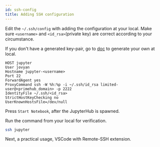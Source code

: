 ```yaml
---
id: ssh-config
title: Adding SSH configuration
---
```


Edit the `~/.ssh/config` with adding the configuration at your local. Make sure `<username>` and `<id_rsa>`(private key) are correct according to your circumstance.

If you don't have a generated key-pair, go to [doc](ssh-keygen) to generate your own at local.

```
HOST jupyter
User jovyan
Hostname jupyter-<username>
Port 22
ForwardAgent yes
ProxyCommand ssh -W %h:%p -i ~/.ssh/id_rsa limited-user@<primehub_domain> -p 2222
IdentityFile ~/.ssh/<id_rsa>
StrictHostKeyChecking no
UserKnownHostsFile=/dev/null
```

Press `Start Notebook`, after the JupyterHub is spawned.

Run the command from your local for verification.

```bash
ssh jupyter
```

Next, a practical usage, VSCode with Remote-SSH extension.
